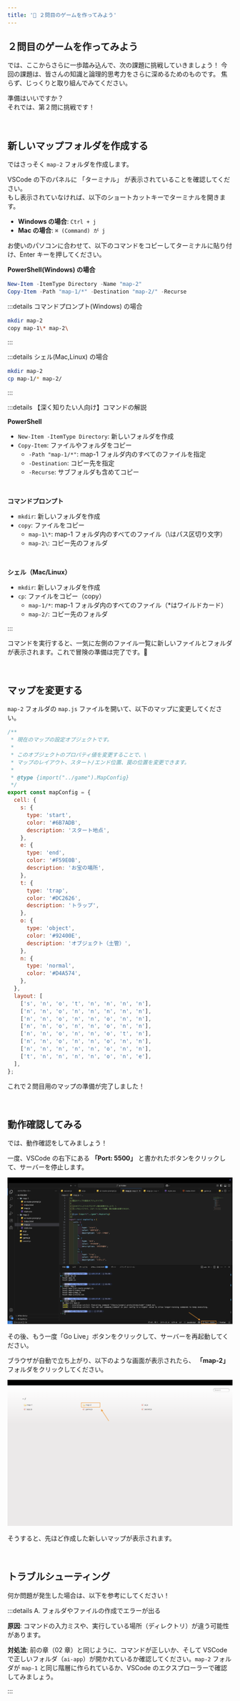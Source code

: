 ```yaml
---
title: '🩵 ２問目のゲームを作ってみよう'
---
```


## ２問目のゲームを作ってみよう

では、ここからさらに一歩踏み込んで、次の課題に挑戦していきましょう！
今回の課題は、皆さんの知識と論理的思考力をさらに深めるためのものです。
焦らず、じっくりと取り組んでみてください。

準備はいいですか？\
それでは、第２問に挑戦です！

<br />

## 新しいマップフォルダを作成する

ではさっそく `map-2` フォルダを作成します。

VSCode の下のパネルに 「ターミナル」 が表示されていることを確認してください。\
もし表示されていなければ、以下のショートカットキーでターミナルを開きます。

- **Windows の場合**: `Ctrl + j`
- **Mac の場合**: `⌘ (Command) が j`

お使いのパソコンに合わせて、以下のコマンドをコピーしてターミナルに貼り付け、Enter キーを押してください。

**PowerShell(Windows) の場合**

```powershell
New-Item -ItemType Directory -Name "map-2"
Copy-Item -Path "map-1/*" -Destination "map-2/" -Recurse
```

:::details コマンドプロンプト(Windows) の場合

```bash
mkdir map-2
copy map-1\* map-2\
```

:::

:::details シェル(Mac,Linux) の場合

```bash
mkdir map-2
cp map-1/* map-2/
```

:::

:::details 【深く知りたい人向け】コマンドの解説

**PowerShell**

- `New-Item -ItemType Directory`: 新しいフォルダを作成
- `Copy-Item`: ファイルやフォルダをコピー
  - `-Path "map-1/*"`: map-1 フォルダ内のすべてのファイルを指定
  - `-Destination`: コピー先を指定
  - `-Recurse`: サブフォルダも含めてコピー

<br />

**コマンドプロンプト**

- `mkdir`: 新しいフォルダを作成
- `copy`: ファイルをコピー
  - `map-1\*`: map-1 フォルダ内のすべてのファイル（\はパス区切り文字）
  - `map-2\`: コピー先のフォルダ

<br />

**シェル（Mac/Linux）**

- `mkdir`: 新しいフォルダを作成
- `cp`: ファイルをコピー（copy）
  - `map-1/*`: map-1 フォルダ内のすべてのファイル（\*はワイルドカード）
  - `map-2/`: コピー先のフォルダ

:::

コマンドを実行すると、一気に左側のファイル一覧に新しいファイルとフォルダが表示されます。これで冒険の準備は完了です。🎉

<br />

## マップを変更する

`map-2` フォルダの `map.js` ファイルを開いて、以下のマップに変更してください。

```javascript
/**
 * 現在のマップの設定オブジェクトです。
 *
 * このオブジェクトのプロパティ値を変更することで、\
 * マップのレイアウト、スタート/エンド位置、罠の位置を変更できます。
 *
 * @type {import("../game").MapConfig}
 */
export const mapConfig = {
  cell: {
    s: {
      type: 'start',
      color: '#6B7ADB',
      description: 'スタート地点',
    },
    e: {
      type: 'end',
      color: '#F59E0B',
      description: 'お宝の場所',
    },
    t: {
      type: 'trap',
      color: '#DC2626',
      description: 'トラップ',
    },
    o: {
      type: 'object',
      color: '#92400E',
      description: 'オブジェクト（土管）',
    },
    n: {
      type: 'normal',
      color: '#D4A574',
    },
  },
  layout: [
    ['s', 'n', 'o', 't', 'n', 'n', 'n', 'n'],
    ['n', 'n', 'o', 'n', 'n', 'n', 'n', 'n'],
    ['n', 'n', 'o', 'n', 'n', 'o', 'n', 'n'],
    ['n', 'n', 'o', 'n', 'n', 'o', 'n', 'n'],
    ['n', 'n', 'o', 'n', 'n', 'o', 't', 'n'],
    ['n', 'n', 'o', 'n', 'n', 'o', 'n', 'n'],
    ['n', 'n', 'n', 'n', 'n', 'o', 'n', 'n'],
    ['t', 'n', 'n', 'n', 'n', 'o', 'n', 'e'],
  ],
};
```

これで２問目用のマップの準備が完了しました！

<br />

## 動作確認してみる

では、動作確認をしてみましょう！

一度、VSCode の右下にある **「Port: 5500」** と書かれたボタンをクリックして、サーバーを停止します。

![Go Live を停止する](/images/nagoya-ai-event-2025-programming-workshop/09_2nd-game-setup/01_go-live-button-restart-guide.png)

その後、もう一度「Go Live」ボタンをクリックして、サーバーを再起動してください。

ブラウザが自動で立ち上がり、以下のような画面が表示されたら、 **「map-2」** フォルダをクリックしてください。

![map-2 を選択する](/images/nagoya-ai-event-2025-programming-workshop/09_2nd-game-setup/02_go-live-browser-file-list.png)

そうすると、先ほど作成した新しいマップが表示されます。

<br />

## トラブルシューティング

何か問題が発生した場合は、以下を参考にしてください！

:::details A. フォルダやファイルの作成でエラーが出る

**原因**: コマンドの入力ミスや、実行している場所（ディレクトリ）が違う可能性があります。

**対処法**: 前の章（02 章）と同じように、コマンドが正しいか、そして VSCode で正しいフォルダ（`ai-app`）が開かれているか確認してください。`map-2` フォルダが `map-1` と同じ階層に作られているか、VSCode のエクスプローラーで確認してみましょう。

:::
